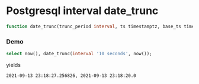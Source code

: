 # Postgresql interval date_trunc  
```sql
function date_trunc(trunc_period interval, ts timestamptz, base_ts timestamptz default '1970-01-01Z') returns timestamptz
```
### Demo
```sql
select now(), date_trunc(interval '10 seconds', now());
```
yields
```
2021-09-13 23:18:27.256826, 2021-09-13 23:18:20.0
